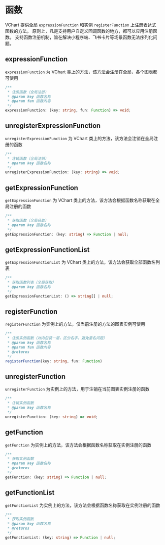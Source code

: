 # 函数

VChart 提供全局 `expressionFunction` 和实例 `registerFunction` 上注册表达式函数的方法。
原则上，凡是支持用户自定义回调函数的地方，都可以应用注册函数。
支持函数注册机制，旨在解决小程序端、飞书卡片等场景函数无法序列化问题。

## expressionFunction

`expressionFunction` 为 VChart 类上的方法，该方法会注册在全局，各个图表都可使用

```ts
/**
 * 注册函数（全局注册）
 * @param key 函数名称
 * @param fun 函数内容
 */
expressionFunction: (key: string, fun: Function) => void;
```

## unregisterExpressionFunction

`unregisterExpressionFunction` 为 VChart 类上的方法，该方法会注销在全局注册的函数

```ts
/**
 * 注销函数（全局注销）
 * @param key 函数名称
 */
unregisterExpressionFunction: (key: string) => void;
```

## getExpressionFunction

`getExpressionFunction` 为 VChart 类上的方法，该方法会根据函数名称获取在全局注册的函数

```ts
/**
 * 获取函数（全局获取）
 * @param key 函数名称
 */
getExpressionFunction: (key: string) => Function | null;
```

## getExpressionFunctionList

`getExpressionFunctionList` 为 VChart 类上的方法，该方法会获取全部函数名列表

```ts
/**
 * 获取函数列表（全局获取）
 * @param key 函数名称
 */
getExpressionFunctionList: () => string[] | null;
```

## registerFunction

`registerFunction` 为实例上的方法，仅当前注册的方法的图表实例可使用

```ts
/**
 * 注册实例函数（对内包装一层，区分名字，避免重名问题）
 * @param key 函数名称
 * @param fun 函数内容
 * @returns
 */
registerFunction(key: string, fun: Function)
```

## unregisterFunction

`unregisterFunction` 为实例上的方法，用于注销在当前图表实例注册的函数

```ts
/**
 * 注销实例函数
 * @param key 函数名称
 */
unregisterFunction: (key: string) => void;
```

## getFunction

`getFunction` 为实例上的方法，该方法会根据函数名称获取在实例注册的函数

```ts
/**
 * 获取实例函数
 * @param key 函数名称
 * @returns
 */
getFunction: (key: string) => Function | null;
```

## getFunctionList

`getFunctionList` 为实例上的方法，该方法会根据函数名称获取在实例注册的函数

```ts
/**
 * 获取实例函数
 * @param key 函数名称
 * @returns
 */
getFunctionList: (key: string) => Function | null;
```
